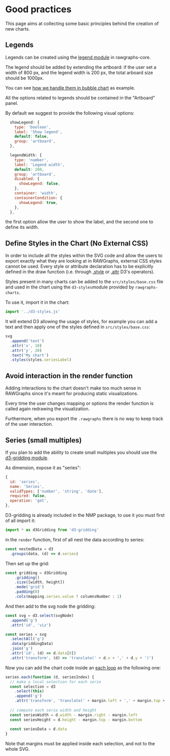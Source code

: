 # Good practices

This page aims at collecting some basic principles behind the creation of new charts.

## Legends

Legends can be created using the [legend module](https://rawgraphs.github.io/rawgraphs-core/docs/chart-utilities#legends) in rawgraphs-core.

The legend should be added by extending the artboard: if the user set a width of 800 px, and the legend width is 200 px, the total arboard size should be 1000px.

You can see [how we handle them in bubble chart](https://github.com/rawgraphs/rawgraphs-charts/blob/master/src/bubblechart/render.js#L224) as example.

All the options related to legends should be contained in the "Artboard" panel.

By default we suggest to provide the following visual options:

```javascript
  showLegend: {
    type: 'boolean',
    label: 'Show legend',
    default: false,
    group: 'artboard',
  },

  legendWidth: {
    type: 'number',
    label: 'Legend width',
    default: 200,
    group: 'artboard',
    disabled: {
      showLegend: false,
    },
    container: 'width',
    containerCondition: {
      showLegend: true,
    },
  },
```

the first option allow the user to show the label, and the second one to define its width.

## Define Styles in the Chart (No External CSS)

In order to include all the styles within the SVG code and allow the users to export exactly what they are looking at in RAWGraphs, external CSS styles cannot be used. Every style or attribute declaration has to be explicitly defined in the draw function (i.e. through [.style](https://github.com/d3/d3-selection#selection_style) or [.attr](https://github.com/d3/d3-selection#selection_attr) D3's operators).

Styles present in many charts can be added to the `src/styles/base.css` file and used in the chart using the `d3-styles`module provided by `rawgraphs-charts`.

To use it, import it in the chart:

```js
import '../d3-styles.js'
```

It will extend D3 allowing the usage of styles, for example you can add a text and then apply one of the styles defined in `src/styles/base.css`:

```js
svg
  .append('text')
  .attr('x', 10)
  .attr('y', 20)
  .text('My chart')
  .styles(styles.seriesLabel)
```

## Avoid interaction in the render function

Adding interactions to the chart doesn't make too much sense in RAWGraphs since it's meant for producing static visualizations.

Every time the user changes mapping or options the render function is called again redrawing the visualization.

Furthermore, when you export the `.rawgraphs` there is no way to keep track of the user interaction.

## Series (small multiples)

If you plan to add the ability to create small multiples you should use the [d3-gridding module](https://github.com/romsson/d3-gridding).

As dimension, expose it as "series":

```js
{
  id: 'series',
  name: 'Series',
  validTypes: ['number', 'string', 'date'],
  required: false,
  operation: 'get',
},
```

D3-gridding is already included in the NMP package, to use it you must first of all import it:

```js
import * as d3Gridding from 'd3-gridding'
```

in the `render` function, first of all nest the data according to series:

```js
const nestedData = d3
  .groups(data, (d) => d.series)
```

Then set up the grid:

```js
const gridding = d3Gridding
    .gridding()
    .size([width, height])
    .mode('grid')
    .padding(0)
    .cols(mapping.series.value ? columnsNumber : 1)
```

And then add to the svg node the gridding:

```js
const svg = d3.select(svgNode)
  .append('g')
  .attr('id', 'viz')

const series = svg
  .selectAll('g')
  .data(griddingData)
  .join('g')
  .attr('id', (d) => d.data[0])
  .attr('transform', (d) => 'translate(' + d.x + ',' + d.y + ')')
```

Now you can add the chart code inside an [each loop](https://github.com/d3/d3-selection#selection_each) as the following one:

```js
series.each(function (d, seriesIndex) {
  // make a local selection for each serie
  const selection = d3
    .select(this)
    .append('g')
    .attr('transform', 'translate(' + margin.left + ',' + margin.top + ')')
  
  // compute each serie width and height
  const seriesWidth = d.width - margin.right - margin.left
  const seriesHeight = d.height - margin.top - margin.bottom
  
  const seriesData = d.data
}
```

Note that margins must be applied inside each selection, and not to the whole SVG.
